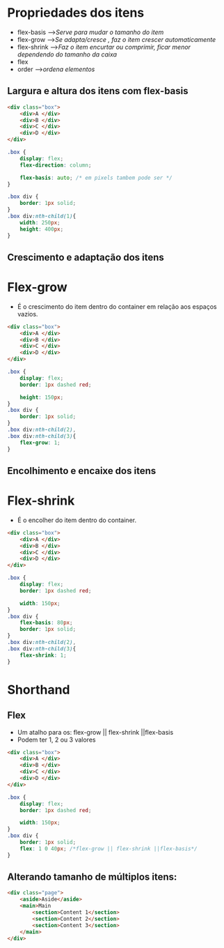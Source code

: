 # Propriedades dos itens

- flex-basis -->*Serve para mudar o tamanho do item*
- flex-grow -->*Se adapta/cresce , faz o item crescer automaticamente*
- flex-shrink -->*Faz o item encurtar ou comprimir, ficar menor dependendo do tamanho da caixa*
- flex
- order -->*ordena elementos*


## Largura e altura dos itens com flex-basis

```html
<div class="box">
    <div>A </div>
    <div>B </div>
    <div>C </div>
    <div>D </div>
</div>
```
```css
.box {
    display: flex;
    flex-direction: column;

    flex-basis: auto; /* em pixels tambem pode ser */
}

.box div {
    border: 1px solid;
}
.box div:nth-child(1){
    width: 250px;
    height: 400px;
}
```

## Crescimento e adaptação dos itens

# Flex-grow
- É o crescimento do item dentro do container em relação aos espaços vazios.

```html
<div class="box">
    <div>A </div>
    <div>B </div>
    <div>C </div>
    <div>D </div>
</div>
```
```css
.box {
    display: flex;
    border: 1px dashed red;

    height: 150px;
}
.box div {
    border: 1px solid;
}
.box div:nth-child(2),
.box div:nth-child(3){
    flex-grow: 1;
}
```
## Encolhimento e encaixe dos itens
# Flex-shrink
- É o encolher do item dentro do container.

```html
<div class="box">
    <div>A </div>
    <div>B </div>
    <div>C </div>
    <div>D </div>
</div>
```
```css
.box {
    display: flex;
    border: 1px dashed red;

    width: 150px;
}
.box div {
    flex-basis: 80px;
    border: 1px solid;
}
.box div:nth-child(2),
.box div:nth-child(3){
    flex-shrink: 1;
}
```

# Shorthand
## Flex
- Um atalho para os:
flex-grow || flex-shrink ||flex-basis
- Podem ter 1, 2 ou 3 valores

```html
<div class="box">
    <div>A </div>
    <div>B </div>
    <div>C </div>
    <div>D </div>
</div>
```
```css
.box {
    display: flex;
    border: 1px dashed red;

    width: 150px;
}
.box div {
    border: 1px solid;
    flex: 1 0 40px; /*flex-grow || flex-shrink ||flex-basis*/
}
```

## Alterando tamanho de múltiplos itens:

```html
<div class="page">
    <aside>Aside</aside>
    <main>Main
        <section>Content 1</section>
        <section>Content 2</section>
        <section>Content 3</section>
    </main>
</div>
```